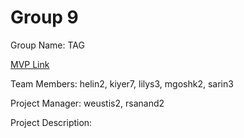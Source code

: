 # Group 9

Group Name: TAG

[MVP Link](https://docs.google.com/document/d/1nLwM9e5DCliFfhGIvm5D62KuoisJzZvqoeBwEUROpEg/edit)

Team Members: helin2, kiyer7, lilys3, mgoshk2, sarin3

Project Manager: weustis2, rsanand2

Project Description: 
